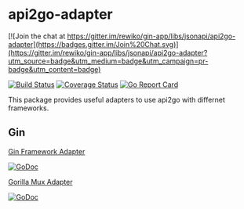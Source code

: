 # api2go-adapter 

[![Join the chat at https://gitter.im/rewiko/gin-app/libs/jsonapi/api2go-adapter](https://badges.gitter.im/Join%20Chat.svg)](https://gitter.im/rewiko/gin-app/libs/jsonapi/api2go-adapter?utm_source=badge&utm_medium=badge&utm_campaign=pr-badge&utm_content=badge)

[![Build Status](https://travis-ci.org/rewiko/gin-app/libs/jsonapi/api2go-adapter.svg?branch=master)](https://travis-ci.org/rewiko/gin-app/libs/jsonapi/api2go-adapter)
[![Coverage Status](https://coveralls.io/repos/rewiko/gin-app/libs/jsonapi/api2go-adapter/badge.svg?branch=master&service=github)](https://coveralls.io/github/rewiko/gin-app/libs/jsonapi/api2go-adapter?branch=master)
[![Go Report Card](http://goreportcard.com/badge/rewiko/gin-app/libs/jsonapi/api2go-adapter)](http://goreportcard.com/report/rewiko/gin-app/libs/jsonapi/api2go-adapter)

This package provides useful adapters to use api2go with differnet frameworks.

## Gin

[Gin Framework Adapter](https://github.com/rewiko/gin-app/libs/jsonapi/api2go-adapter/tree/master/gingonic)

[![GoDoc](https://godoc.org/github.com/rewiko/gin-app/libs/jsonapi/api2go-adapter/gingonic?status.svg)](https://godoc.org/github.com/rewiko/gin-app/libs/jsonapi/api2go-adapter/gingonic)


[Gorilla Mux Adapter](https://github.com/rewiko/gin-app/libs/jsonapi/api2go-adapter/tree/master/gorillamux)

[![GoDoc](https://godoc.org/github.com/rewiko/gin-app/libs/jsonapi/api2go-adapter/gorillamux?status.svg)](https://godoc.org/github.com/rewiko/gin-app/libs/jsonapi/api2go-adapter/gorillamux)
